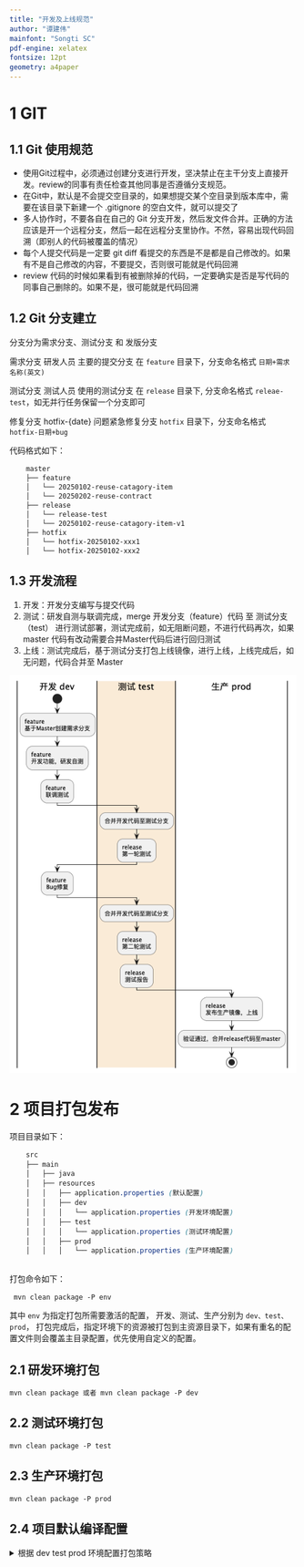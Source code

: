 ```yaml
---
title: "开发及上线规范"
author: "谭建伟"
mainfont: "Songti SC"
pdf-engine: xelatex
fontsize: 12pt
geometry: a4paper
---
```

# 1 GIT

## 1.1 Git 使用规范

- 使用Git过程中，必须通过创建分支进行开发，坚决禁止在主干分支上直接开发。review的同事有责任检查其他同事是否遵循分支规范。
- 在Git中，默认是不会提交空目录的，如果想提交某个空目录到版本库中，需要在该目录下新建一个
    .gitignore 的空白文件，就可以提交了
- 多人协作时，不要各自在自己的 Git
    分支开发，然后发文件合并。正确的方法应该是开一个远程分支，然后一起在远程分支里协作。不然，容易出现代码回溯（即别人的代码被覆盖的情况）
- 每个人提交代码是一定要 git diff
    看提交的东西是不是都是自己修改的。如果有不是自己修改的内容，不要提交，否则很可能就是代码回溯
- review
    代码的时候如果看到有被删除掉的代码，一定要确实是否是写代码的同事自己删除的。如果不是，很可能就是代码回溯

## 1.2 Git 分支建立

分支分为需求分支、测试分支 和 发版分支

需求分支 研发人员 主要的提交分支 在 `feature` 目录下，分支命名格式
`日期+需求名称(英文)`

测试分支 测试人员 使用的测试分支 在 `release` 目录下, 分支命名格式
`releae-test`，如无并行任务保留一个分支即可

修复分支 hotfix-{date} 问题紧急修复分支 `hotfix` 目录下，分支命名格式
`hotfix-日期+bug`


代码格式如下：
```text
    master
    ├── feature
    │   └── 20250102-reuse-catagory-item 
    │   └── 20250202-reuse-contract
    ├── release 
    │   └── release-test
    │   └── 20250102-reuse-catagory-item-v1
    ├── hotfix
    │   └── hotfix-20250102-xxx1
    │   └── hotfix-20250102-xxx2
```

## 1.3 开发流程
1.  开发：开发分支编写与提交代码
2.  测试：研发自测与联调完成，merge 开发分支（feature）代码 至
    测试分支（test）
    进行测试部署，测试完成前，如无阻断问题，不进行代码再次，如果 master
    代码有改动需要合并Master代码后进行回归测试
3.  上线：测试完成后，基于测试分支打包上线镜像，进行上线，上线完成后，如无问题，代码合并至
    Master

![开发上线流程-代码合并流程.png](plantuml-res/%E5%BC%80%E5%8F%91%E4%B8%8A%E7%BA%BF%E6%B5%81%E7%A8%8B-%E4%BB%A3%E7%A0%81%E5%90%88%E5%B9%B6%E6%B5%81%E7%A8%8B.png)

# 2 项目打包发布

项目目录如下：

``` scss
    src
    ├── main
    │   ├── java
    │   ├── resources
    │   │   ├── application.properties (默认配置)
    │   │   ├── dev
    │   │   │   └── application.properties (开发环境配置)
    │   │   ├── test
    │   │   │   └── application.properties (测试环境配置)
    │   │   ├── prod
    │   │   │   └── application.properties (生产环境配置)
```
<br />
打包命令如下：

```shell
 mvn clean package -P env
```

其中 `env` 为指定打包所需要激活的配置， 开发、测试、生产分别为
`dev、test、prod`，
打包完成后，指定环境下的资源被打包到主资源目录下，如果有重名的配置文件则会覆盖主目录配置，优先使用自定义的配置。

## 2.1 研发环境打包

    mvn clean package 或者 mvn clean package -P dev

## 2.2 测试环境打包

    mvn clean package -P test

## 2.3 生产环境打包

    mvn clean package -P prod

## 2.4 项目默认编译配置

<details>
<summary>
根据 dev test prod 环境配置打包策略
</summary>

``` xml
<profiles>
    <!-- 开发环境 -->
    <profile>
        <id>dev</id>
        <activation>
            <activeByDefault>true</activeByDefault> <!-- 默认激活开发环境 -->
        </activation>
        <build>
            <resources>
                <resource>
                    <directory>src/main/resources/dev</directory>
                    <filtering>false</filtering>
                </resource>
            </resources>
        </build>
    </profile>
    <!-- 测试环境 -->
    <profile>
        <id>test</id>
        <build>
            <resources>
                <!-- 测试资源 -->
                <resource>
                    <directory>src/main/resources/test</directory>
                    <filtering>false</filtering>
                </resource>
            </resources>
        </build>
    </profile>
    <!-- 生产环境 -->
    <profile>
        <id>prod</id>
        <build>
            <resources>
                <resource>
                    <directory>src/main/resources/prod</directory>
                    <filtering>false</filtering>
                </resource>
            </resources>
        </build>
    </profile>
</profiles>
```

</details>

<br />
<br />
<br />
<br />
